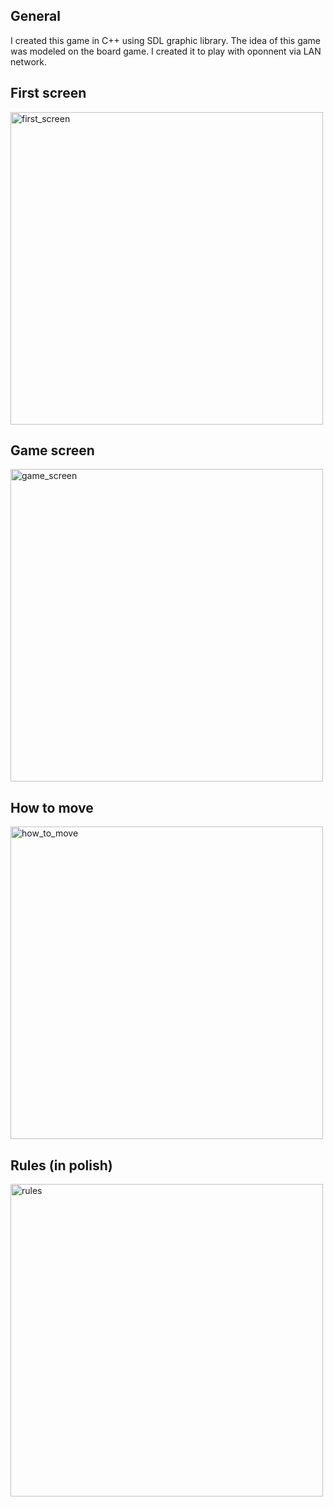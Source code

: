 ## General
I created this game in C++ using SDL graphic library. The idea of this game was modeled on the board game.
I created it to play with oponnent via LAN network.

## First screen
<img src="manewry_morskie_3.png" alt="first_screen" width="500"/>

## Game screen
<img src="manewry_morskie_1.png" alt="game_screen" width="500"/>

## How to move
<img src="manewry_morskie_2.png" alt="how_to_move" width="500"/>

## Rules (in polish)
<img src="manewry_morskie_4.png" alt="rules" width="500"/>
